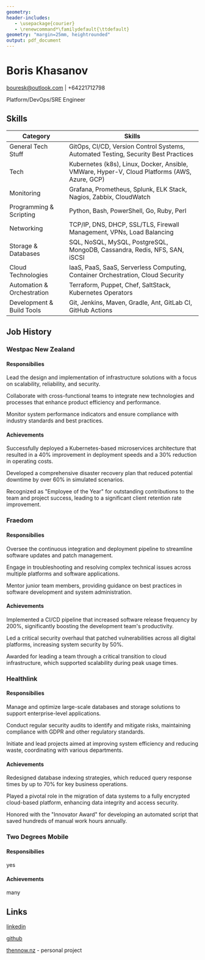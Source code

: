 ```yaml
---
geometry:
header-includes:
   - \usepackage{courier}
   - \renewcommand*\familydefault{\ttdefault}
geometry: "margin=25mm, heightrounded"
output: pdf_document
---
```

# Boris Khasanov

<bouresk@outlook.com> | +64221712798

Platform/DevOps/SRE Engineer

## Skills

| Category                     | Skills                                                                                  |
|------------------------------|-----------------------------------------------------------------------------------------|
| General Tech Stuff           | GitOps, CI/CD, Version Control Systems, Automated Testing, Security Best Practices      |
| Tech                         | Kubernetes (k8s), Linux, Docker, Ansible, VMWare, Hyper-V, Cloud Platforms (AWS, Azure, GCP) |
| Monitoring                   | Grafana, Prometheus, Splunk, ELK Stack, Nagios, Zabbix, CloudWatch                      |
| Programming & Scripting      | Python, Bash, PowerShell, Go, Ruby, Perl                                                |
| Networking                   | TCP/IP, DNS, DHCP, SSL/TLS, Firewall Management, VPNs, Load Balancing                   |
| Storage & Databases          | SQL, NoSQL, MySQL, PostgreSQL, MongoDB, Cassandra, Redis, NFS, SAN, iSCSI               |
| Cloud Technologies           | IaaS, PaaS, SaaS, Serverless Computing, Container Orchestration, Cloud Security         |
| Automation & Orchestration   | Terraform, Puppet, Chef, SaltStack, Kubernetes Operators                                |
| Development & Build Tools    | Git, Jenkins, Maven, Gradle, Ant, GitLab CI, GitHub Actions                             |

## Job History

### Westpac New Zealand

#### Responsibilies

Lead the design and implementation of infrastructure solutions with a focus on
scalability, reliability, and security.

Collaborate with cross-functional teams to integrate new technologies and
processes that enhance product efficiency and performance.

Monitor system performance indicators and ensure compliance with industry
standards and best practices.

#### Achievements

Successfully deployed a Kubernetes-based microservices architecture that
resulted in a 40% improvement in deployment speeds and a 30% reduction in
operating costs.

Developed a comprehensive disaster recovery plan that reduced potential downtime
by over 60% in simulated scenarios.

Recognized as "Employee of the Year" for outstanding contributions to the team
and project success, leading to a significant client retention rate improvement.

### Fraedom

#### Responsibilies

Oversee the continuous integration and deployment pipeline to streamline
software updates and patch management.

Engage in troubleshooting and resolving complex technical issues across multiple
platforms and software applications.

Mentor junior team members, providing guidance on best practices in software
development and system administration.

#### Achievements

Implemented a CI/CD pipeline that increased software release frequency by 200%,
significantly boosting the development team's productivity.

Led a critical security overhaul that patched vulnerabilities across all digital
platforms, increasing system security by 50%.

Awarded for leading a team through a critical transition to cloud
infrastructure, which supported scalability during peak usage times.

### Healthlink

#### Responsibilies

Manage and optimize large-scale databases and storage solutions to support
enterprise-level applications.

Conduct regular security audits to identify and mitigate risks, maintaining
compliance with GDPR and other regulatory standards.

Initiate and lead projects aimed at improving system efficiency and reducing
waste, coordinating with various departments.

#### Achievements

Redesigned database indexing strategies, which reduced query response times by
up to 70% for key business operations.

Played a pivotal role in the migration of data systems to a fully encrypted
cloud-based platform, enhancing data integrity and access security.

Honored with the "Innovator Award" for developing an automated script that saved
hundreds of manual work hours annually.

### Two Degrees Mobile

#### Responsibilies

yes

#### Achievements

many

## Links

[linkedin](https://linkedin.com/in/kpoxo6op)

[github](https://github.com/kpoxo6op)

[thennow.nz](https://thennow.nz) - personal project
